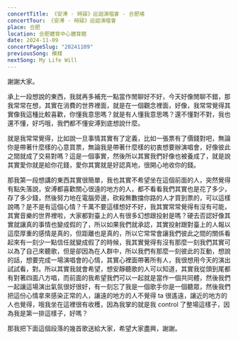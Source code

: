 ```yaml
---
concertTitle: 《安溥 · 時寐》巡迴演唱會 - 合肥場
concertTour: 《安溥 · 時寐》巡迴演唱會
place: 合肥
location: 合肥體育中心體育館
date: 2024-11-09
concertPageSlug: "20241109"
previousSong: 模樣
nextSong: My Life Will
---
```

謝謝大家。

承上一段想說的東西，我就再多補充一點當作閒聊好不好，今天好像閒聊不錯，那我常常在想，其實在消費的世界裡面，就是在一個觀念裡面，好像，我常常覺得其實像我這種比較喜歡，你懂我意思嗎？就是有人懂我意思嗎？還不懂對不對，我也還不懂，好巧哦，我們都不懂安溥到底想說什麼。

就是我常常覺得，比如說一旦事情其實有了定義，比如一張票有了價錢對吧，無論你是帶著什麼樣的心意買票，無論我是帶著什麼樣的初衷想要辦演唱會，好像彼此之間就成了交易對嗎？這是一個事實，然後所以其實我們好像也被養成了，就是說其實愛你就是給你花錢，愛你其實就是好認真地，很開心地收你的錢。

那我第一段想講的東西其實很簡單，我也其實不希望坐在這個前面的人，突然覺得有點失落說，安溥都喜歡關心很遠的地方的人，都不看看我們其實也是花了多少，存了多少錢，然後努力地在電腦旁邊，砍殺無數擋你路的人才買到票的，可以這樣說嗎？是不是有這個心情？千萬不要這樣想好不好，我其實常常覺得有沒有可能，其實音樂的世界裡啦，大家都對臺上的人有很多幻想跟投射是嗎？硬去否認好像其實就讓真的事情也變成假的了，所以如果我們就承認，其實投射跟對臺上的人報以這麼厚重的感情是真的，但距離也是真的，所以它常常會讓我們彼此之間的關係看起來有一刻少一點信任就變成假了的時候，我其實覺得有沒有那麼一刻我們其實可以為了自己來聽歌，但是卻因為在人群中，所以我們有那麼一刻彼此的互動，想說的話，想要完成一場演唱會的心情，其實心裡面帶著所有人，我很想用今天的演出試試看，對。所以其實我就會希望，想安靜聽歌的人可以知道，其實我從頭到尾都有對著四面八方唱，而前面的我希望我們可以一起就是當作一個共同體，然後我們一起讓這場演出氣氛很好很好，有一刻忘了我是一個歌手你是一個聽眾，然後我們把這份心情拿來感染正常的人，讓遠的地方的人不覺得 ta 很遙遠，讓近的地方的人也覺得，哦我坐在這裡很有收穫，因為我掌的就是我 control 了整場這樣子，因為我是第一排這樣子，好嗎？

那我把下面這個段落的幾首歌送給大家，希望大家盡興，謝謝。